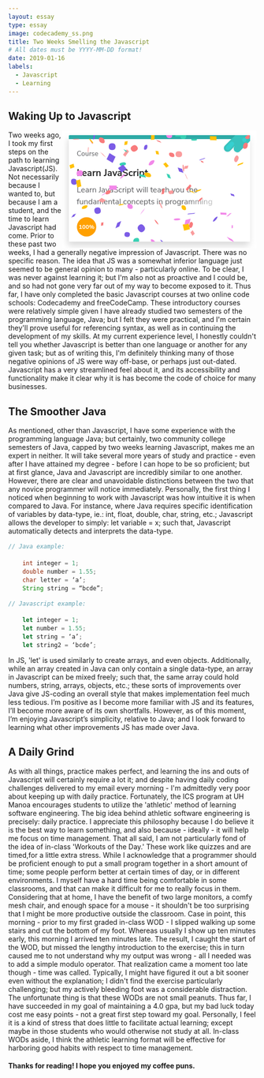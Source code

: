 ```yaml
---
layout: essay
type: essay
image: codecademy_ss.png
title: Two Weeks Smelling the Javascript
# All dates must be YYYY-MM-DD format!
date: 2019-01-16
labels:
  - Javascript
  - Learning
---
```


<h2> Waking Up to Javascript </h2>
 
<img src="../images/codecademy_ss.png" style="float:right;">
Two weeks ago, I took my first steps on the path to learning Javascript(JS).  Not necessarily because I wanted to, but because I am a student, and the time to learn Javascript had come.  Prior to these past two weeks, I had a generally negative impression of Javascript.  There was no specific reason.  The idea that JS was a somewhat inferior language just seemed to be general opinion to many - particularly online.  To be clear, I was never against learning it; but I'm also not as proactive and I could be, and so had not gone very far out of my way to become exposed to it.  Thus far, I have only completed the basic Javascript courses at two online code schools: Codecademy and freeCodeCamp.  These introductory courses were relatively simple given I have already studied two semesters of the programming language, Java; but I felt they were practical, and I'm certain they'll prove useful for referencing syntax, as well as in continuing the development of my skills.  At my current experience level, I honestly couldn't tell you whether Javascript is better than one language or another for any given task; but as of writing this, I'm definitely thinking many of those negative opinions of JS were way off-base, or perhaps just out-dated.  Javascript has a very streamlined feel about it, and its accessibility and functionality make it clear why it is has become the code of choice for many businesses.   	                                 
 
<h2> The Smoother Java </h2>
 
As mentioned, other than Javascript, I have some experience with the programming language Java; but certainly, two community college semesters of Java, capped by two weeks learning Javascript, makes me an expert in neither.  It will take several more years of study and practice - even after I have attained my degree - before I can hope to be so proficient; but at first glance, Java and Javascript are incredibly similar to one another.  However, there are clear and unavoidable distinctions between the two that any novice programmer will notice immediately.  Personally, the first thing I noticed when beginning to work with Javascript was how intuitive it is when compared to Java.  For instance, where Java requires specific identification of variables by data-type, ie.: int, float, double, char, string, etc.; Javascript allows the developer to simply: let variable = x; such that, Javascript automatically detects and interprets the data-type.

```java
// Java example:

	int integer = 1;
	double number = 1.55;
	char letter = ‘a’;
	String string = “bcde”;
```
```javascript
// Javascript example:

	let integer = 1;
	let number = 1.55;
	let string = ‘a’;
	let string2 = ‘bcde’;
```

In JS, 'let' is used similarly to create arrays, and even objects.  Additionally, while an array created in Java can only contain a single data-type, an array in Javascript can be mixed freely; such that, the same array could hold numbers, string, arrays, objects, etc.; these sorts of improvements over Java give JS-coding an overall style that makes implementation feel much less tedious.  I’m positive as I become more familiar with JS and its features, I’ll become more aware of its own shortfalls.  However, as of this moment, I’m enjoying Javascript’s simplicity, relative to Java; and I look forward to learning what other improvements JS has made over Java.

<h2> A Daily Grind </h2>

As with all things, practice makes perfect, and learning the ins and outs of Javascript will certainly require a lot it; and despite having daily coding challenges delivered to my email every morning - I'm admittedly very poor about keeping up with daily practice.  Fortunately, the ICS program at UH Manoa encourages students to utilize the 'athletic' method of learning software engineering.  The big idea behind athletic software engineering is precisely: daily practice.  I appreciate this philosophy because I do believe it is the best way to learn something, and also because - ideally - it will help me focus on time management.  That all said, I am not particularly fond of the idea of in-class 'Workouts of the Day.'  These work like quizzes and are timed,for a little extra stress.  While I acknowledge that a programmer should be proficient enough to put a small program together in a short amount of time; some people perform better at certain times of day, or in different environments.  I myself have a hard time being comfortable in some classrooms, and that can make it difficult for me to really focus in them.  Considering that at home, I have the benefit of two large monitors, a comfy mesh chair, and enough space for a mouse - it shouldn't be too surprising that I might be more productive outside the classroom.  Case in point, this morning - prior to my first graded in-class WOD - I slipped walking up some stairs and cut the bottom of my foot.  Whereas usually I show up ten minutes early, this morning I arrived ten minutes late.  The result, I caught the start of the WOD, but missed the lengthy introduction to the exercise; this in turn caused me to not understand why my output was wrong - all I needed was to add a simple modulo operator.  That realization came a moment too late though - time was called.  Typically, I might have figured it out a bit sooner even without the explanation; I didn't find the exercise particularly challenging; but my actively bleeding foot was a considerable distraction.  The unfortunate thing is that these WODs are not small peanuts.  Thus far, I have succeeded in my goal of maintaining a 4.0 gpa, but my bad luck today cost me easy points - not a great first step toward my goal.  Personally, I feel it is a kind of stress that does little to facilitate actual learning; except maybe in those students who would otherwise not study at all.  In-class WODs aside, I think the athletic learning format will be effective for harboring good habits with respect to time management.

<h4> Thanks for reading! I hope you enjoyed my coffee puns.</h4>
